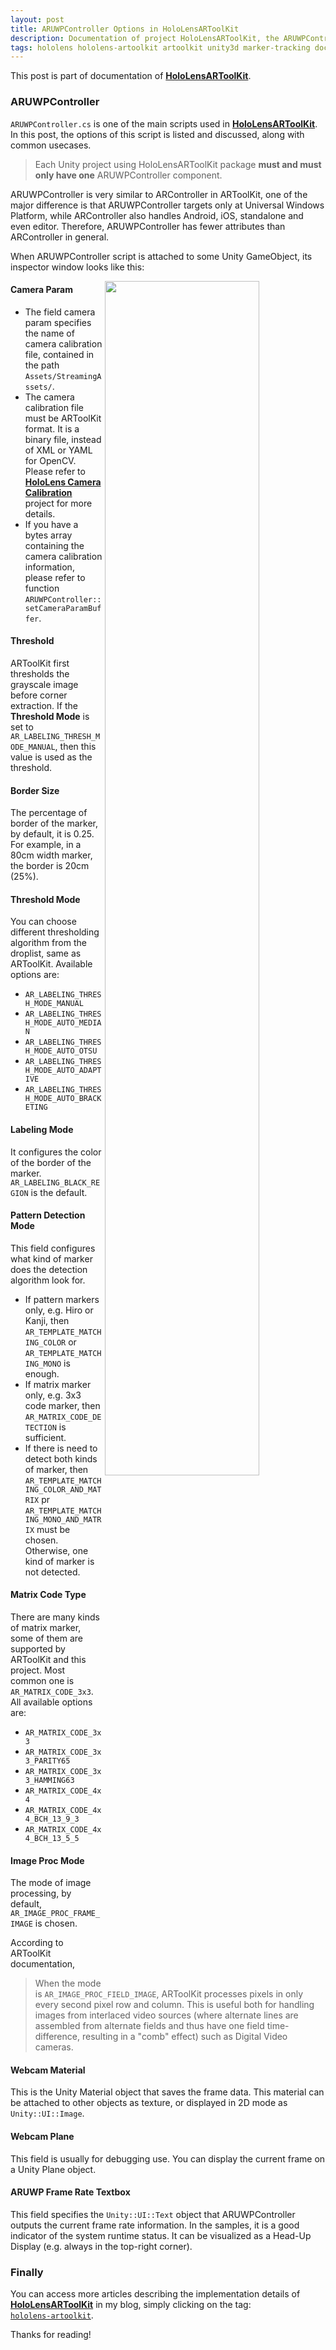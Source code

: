 ```yaml
---
layout: post
title: ARUWPController Options in HoloLensARToolKit
description: Documentation of project HoloLensARToolKit, the ARUWPController script used in HoloLensARToolKit, including the detailed explanation of its attributes, and common usecases.
tags: hololens hololens-artoolkit artoolkit unity3d marker-tracking documentation augmented-reality
---
```


This post is part of documentation of **[HoloLensARToolKit](https://github.com/qian256/HoloLensARToolKit)**.

### ARUWPController

`ARUWPController.cs` is one of the main scripts used in **[HoloLensARToolKit](https://github.com/qian256/HoloLensARToolKit)**. In this post, the options of this script is listed and discussed, along with common usecases.

> Each Unity project using HoloLensARToolKit package **must and must only have one** ARUWPController component.

ARUWPController is very similar to ARController in ARToolKit, one of the major difference is that ARUWPController targets only at Universal Windows Platform, while ARController also handles Android, iOS, standalone and even editor. Therefore, ARUWPController has fewer attributes than ARController in general.

When ARUWPController script is attached to some Unity GameObject, its inspector window looks like this:

<p class="full-width">
<img src="http://longqian.me/public/image/aruwpcontroller.png" width="70%" align="right"/>
</p>

#### Camera Param

- The field camera param specifies the name of camera calibration file, contained in the path `Assets/StreamingAssets/`. 
- The camera calibration file must be ARToolKit format. It is a binary file, instead of XML or YAML for OpenCV. Please refer to **[HoloLens Camera Calibration](https://github.com/qian256/HoloLensCamCalib)** project for more details.
- If you have a bytes array containing the camera calibration information, please refer to function `ARUWPController::setCameraParamBuffer`.

#### Threshold

ARToolKit first thresholds the grayscale image before corner extraction. If the **Threshold Mode** is set to `AR_LABELING_THRESH_MODE_MANUAL`, then this value is used as the threshold.

#### Border Size

The percentage of border of the marker, by default, it is 0.25. For example, in a 80cm width marker, the border is 20cm (25%). 

#### Threshold Mode

You can choose different thresholding algorithm from the droplist, same as ARToolKit. Available options are:

- `AR_LABELING_THRESH_MODE_MANUAL`
- `AR_LABELING_THRESH_MODE_AUTO_MEDIAN`
- `AR_LABELING_THRESH_MODE_AUTO_OTSU`
- `AR_LABELING_THRESH_MODE_AUTO_ADAPTIVE`
- `AR_LABELING_THRESH_MODE_AUTO_BRACKETING`

#### Labeling Mode

It configures the color of the border of the marker. `AR_LABELING_BLACK_REGION` is the default.

#### Pattern Detection Mode

This field configures what kind of marker does the detection algorithm look for.

- If pattern markers only, e.g. Hiro or Kanji, then `AR_TEMPLATE_MATCHING_COLOR` or `AR_TEMPLATE_MATCHING_MONO` is enough.
- If matrix marker only, e.g. 3x3 code marker, then `AR_MATRIX_CODE_DETECTION` is sufficient.
- If there is need to detect both kinds of marker, then `AR_TEMPLATE_MATCHING_COLOR_AND_MATRIX` pr `AR_TEMPLATE_MATCHING_MONO_AND_MATRIX` must be chosen. Otherwise, one kind of marker is not detected.

#### Matrix Code Type

There are many kinds of matrix marker, some of them are supported by ARToolKit and this project. Most common one is `AR_MATRIX_CODE_3x3`. All available options are:

- `AR_MATRIX_CODE_3x3`
- `AR_MATRIX_CODE_3x3_PARITY65`
- `AR_MATRIX_CODE_3x3_HAMMING63`
- `AR_MATRIX_CODE_4x4`
- `AR_MATRIX_CODE_4x4_BCH_13_9_3`
- `AR_MATRIX_CODE_4x4_BCH_13_5_5`

#### Image Proc Mode

The mode of image processing, by default, `AR_IMAGE_PROC_FRAME_IMAGE` is chosen.

According to ARToolKit documentation, 

> When the mode is `AR_IMAGE_PROC_FIELD_IMAGE`, ARToolKit processes pixels in only every second pixel row and column. This is useful both for handling images from interlaced video sources (where alternate lines are assembled from alternate fields and thus have one field time-difference, resulting in a "comb" effect) such as Digital Video cameras.

#### Webcam Material

This is the Unity Material object that saves the frame data. This material can be attached to other objects as texture, or displayed in 2D mode as `Unity::UI::Image`.

#### Webcam Plane

This field is usually for debugging use. You can display the current frame on a Unity Plane object.

#### ARUWP Frame Rate Textbox

This field specifies the `Unity::UI::Text` object that ARUWPController outputs the current frame rate information. In the samples, it is a good indicator of the system runtime status. It can be visualized as a Head-Up Display (e.g. always in the top-right corner).



### Finally

You can access more articles describing the implementation details of **[HoloLensARToolKit](https://github.com/qian256/HoloLensARToolKit)** in my blog, simply clicking on the tag: <a class="no-underline" href="http://longqian.me/tag/hololens/"><code class="highligher-rouge"><nobr>hololens-artoolkit</nobr></code></a>.



Thanks for reading!  <i class="em em-lq"></i>

